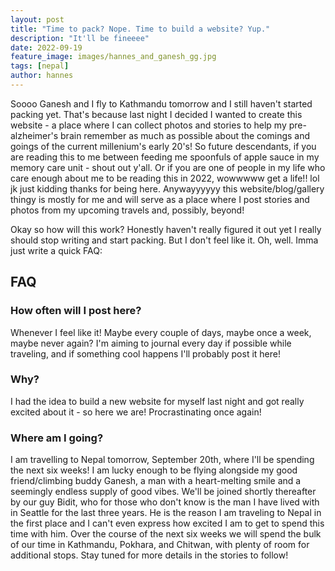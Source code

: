 ```yaml
---
layout: post
title: "Time to pack? Nope. Time to build a website? Yup."
description: "It'll be fineeee"
date: 2022-09-19
feature_image: images/hannes_and_ganesh_gg.jpg
tags: [nepal]
author: hannes
---
```


Soooo Ganesh and I fly to Kathmandu tomorrow and I still haven't started packing yet. That's because last night I decided I wanted to create this website - a place where I can collect photos and stories to help my pre-alzheimer's brain remember as much as possible about the comings and goings of the current millenium's early 20's! So future descendants, if you are reading this to me between feeding me spoonfuls of apple sauce in my memory care unit - shout out y'all. Or if you are one of people in my life who care enough about me to be reading this in 2022, wowwwww get a life!! lol jk just kidding thanks for being here. Anywayyyyyy this website/blog/gallery thingy is mostly for me and will serve as a place where I post stories and photos from my upcoming travels and, possibly, beyond!

Okay so how will this work? Honestly haven't really figured it out yet I really should stop writing and start packing. But I don't feel like it. Oh, well. Imma just write a quick FAQ:

## FAQ

### How often will I post here?

Whenever I feel like it! Maybe every couple of days, maybe once a week, maybe never again? I'm aiming to journal every day if possible while traveling, and if something cool happens I'll probably post it here! 

### Why?

I had the idea to build a new website for myself last night and got really excited about it - so here we are! Procrastinating once again!

### Where am I going?

I am travelling to Nepal tomorrow, September 20th, where I'll be spending the next six weeks! I am lucky enough to be flying alongside my good friend/climbing buddy Ganesh, a man with a heart-melting smile and a seemingly endless supply of good vibes. We'll be joined shortly thereafter by our guy Bidit, who for those who don't know is the man I have lived with in Seattle for the last three years. He is the reason I am traveling to Nepal in the first place and I can't even express how excited I am to get to spend this time with him. Over the course of the next six weeks we will spend the bulk of our time in Kathmandu, Pokhara, and Chitwan, with plenty of room for additional stops. Stay tuned for more details in the stories to follow!

